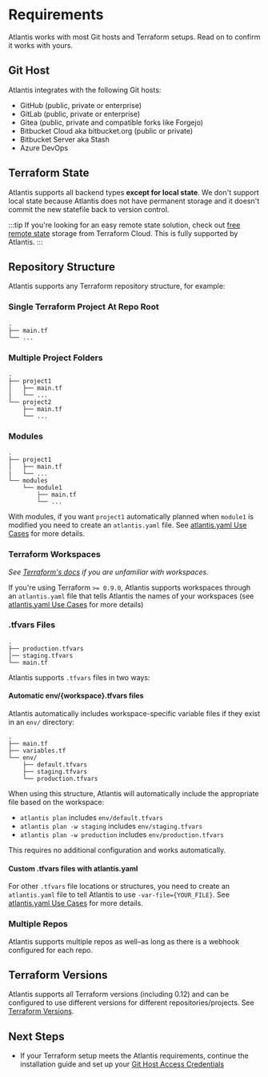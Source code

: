 # Requirements

Atlantis works with most Git hosts and Terraform setups. Read on to confirm
it works with yours.

## Git Host

Atlantis integrates with the following Git hosts:

* GitHub (public, private or enterprise)
* GitLab (public, private or enterprise)
* Gitea (public, private and compatible forks like Forgejo)
* Bitbucket Cloud aka bitbucket.org (public or private)
* Bitbucket Server aka Stash
* Azure DevOps

## Terraform State

Atlantis supports all backend types **except for local state**. We don't support local state
because Atlantis does not have permanent storage and it doesn't commit the new
statefile back to version control.

:::tip
If you're looking for an easy remote state solution, check out [free remote state](https://app.terraform.io)
storage from Terraform Cloud. This is fully supported by Atlantis.
:::

## Repository Structure

Atlantis supports any Terraform repository structure, for example:

### Single Terraform Project At Repo Root

```plain
.
├── main.tf
└── ...
```

### Multiple Project Folders

```plain
.
├── project1
│   ├── main.tf
|   └── ...
└── project2
    ├── main.tf
    └── ...
```

### Modules

```plain
.
├── project1
│   ├── main.tf
|   └── ...
└── modules
    └── module1
        ├── main.tf
        └── ...
```

With modules, if you want `project1` automatically planned when `module1` is modified
you need to create an `atlantis.yaml` file. See [atlantis.yaml Use Cases](repo-level-atlantis-yaml.md#configuring-planning) for more details.

### Terraform Workspaces

*See [Terraform's docs](https://developer.hashicorp.com/terraform/language/state/workspaces) if you are unfamiliar with workspaces.*

If you're using Terraform `>= 0.9.0`, Atlantis supports workspaces through an
`atlantis.yaml` file that tells Atlantis the names of your workspaces
(see [atlantis.yaml Use Cases](repo-level-atlantis-yaml.md#supporting-terraform-workspaces) for more details)

### .tfvars Files

```plain
.
├── production.tfvars
│── staging.tfvars
└── main.tf
```

Atlantis supports `.tfvars` files in two ways:

#### Automatic env/{workspace}.tfvars files

Atlantis automatically includes workspace-specific variable files if they exist in an `env/` directory:

```plain
.
├── main.tf
├── variables.tf
└── env/
    ├── default.tfvars
    ├── staging.tfvars
    └── production.tfvars
```

When using this structure, Atlantis will automatically include the appropriate file based on the workspace:
* `atlantis plan` includes `env/default.tfvars`
* `atlantis plan -w staging` includes `env/staging.tfvars`  
* `atlantis plan -w production` includes `env/production.tfvars`

This requires no additional configuration and works automatically.

#### Custom .tfvars files with atlantis.yaml

For other `.tfvars` file locations or structures, you need to create
an `atlantis.yaml` file to tell Atlantis to use `-var-file={YOUR_FILE}`.
See [atlantis.yaml Use Cases](custom-workflows.md#tfvars-files) for more details.

### Multiple Repos

Atlantis supports multiple repos as well–as long as there is a webhook configured
for each repo.

## Terraform Versions

Atlantis supports all Terraform versions (including 0.12) and can be configured
to use different versions for different repositories/projects. See [Terraform Versions](terraform-versions.md).

## Next Steps

* If your Terraform setup meets the Atlantis requirements, continue the installation
  guide and set up your [Git Host Access Credentials](access-credentials.md)
